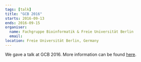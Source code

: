 ```yaml
---
tags: [talk]
title: "GCB 2016"
starts: 2016-09-13
ends: 2016-09-15
organiser:
  name: Fachgruppe Bioinformatik & Freie Universität Berlin
  email: 
location: Freie Universität Berlin, Germany
---
```


We gave a talk at GCB 2016. More information can be found [here](http://www.gcb2016.de/home).